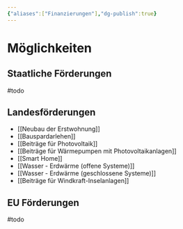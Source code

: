 ```yaml
---
{"aliases":["Finanzierungen"],"dg-publish":true}
---
```


# Möglichkeiten

## Staatliche Förderungen
#todo

## Landesförderungen
- [[Neubau der Erstwohnung]]
- [[Bauspardarlehen]]
- [[Beiträge für Photovoltaik]]
- [[Beiträge für Wärmepumpen mit Photovoltaikanlagen]]
- [[Smart Home]]
- [[Wasser - Erdwärme (offene Systeme)]]
- [[Wasser - Erdwärme (geschlossene Systeme)]]
- [[Beiträge für Windkraft-Inselanlagen]]

## EU Förderungen
#todo
